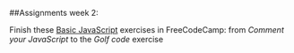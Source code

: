 ##Assignments week 2:

Finish these [Basic JavaScript](https://www.freecodecamp.com/challenges/learn-how-free-code-camp-works) exercises in FreeCodeCamp:
from _Comment your JavaScript_  to the _Golf code_ exercise
